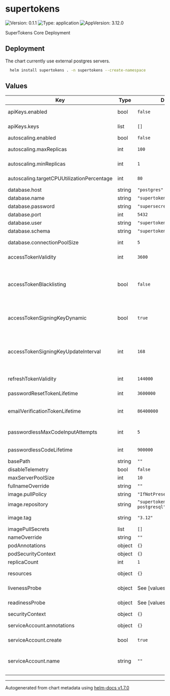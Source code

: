 # supertokens

![Version: 0.1.1](https://img.shields.io/badge/Version-0.1.1-informational?style=flat-square) ![Type: application](https://img.shields.io/badge/Type-application-informational?style=flat-square) ![AppVersion: 3.12.0](https://img.shields.io/badge/AppVersion-3.12.0-informational?style=flat-square)

SuperTokens Core Deployment

## Deployment

The chart currently use external postgres servers.


```bash
  helm install supertokens . -n supertokens --create-namespace
```



## Values

| Key | Type | Default | Description |
|-----|------|---------|-------------|
| apiKeys.enabled | bool | `false` | enable the use of API Keys with supertokens-core |
| apiKeys.keys | list | `[]` | list of API Keys to load and use with supertokens-core |
| autoscaling.enabled | bool | `false` | enable autoscaling of replicas |
| autoscaling.maxReplicas | int | `100` | maximum replica count when autoscaling |
| autoscaling.minReplicas | int | `1` | minimal replica count when autoscaling |
| autoscaling.targetCPUUtilizationPercentage | int | `80` | target CPU usage before autoscaling |
| database.host | string | `"postgres"` | database host address |
| database.name | string | `"supertokens"` | database name |
| database.password | string | `"supersecretpassword"` | database user password |
| database.port | int | `5432` | database port |
| database.user | string | `"supertokens"` | database username |
| database.schema | string | `"supertokens"` | database schema |
| database.connectionPoolSize | int | `5` | maximum postgres connection pool size |
| accessTokenValidity | int | `3600` | Time in seconds for how long an access token is valid for |
| accessTokenBlacklisting | bool | `false` | If true, allows for immediate revocation of any access token. Keep in mind that setting this to true will result in a db query for each API call that requires authentication. |
| accessTokenSigningKeyDynamic | bool | `true` | If this is set to true, the JWT (access token) signing key will change every fixed interval of time. |
| accessTokenSigningKeyUpdateInterval | int | `168` | Time in hours for how frequently the JWT (access token) signing key will change. This value only makes sense if "accessTokenSigningKeyDynamic" is true. |
| refreshTokenValidity | int | `144000` | Time in mins for how long a refresh token is valid for. |
| passwordResetTokenLifetime | int | `3600000` | Time in milli-seconds for how long a password reset token is valid for. |
| emailVerificationTokenLifetime | int | `86400000` | Time in milli-seconds for how long an email verification token is valid for. |
| passwordlessMaxCodeInputAttempts | int | `5` | The maximum number of code input attempts per login before the user needs to restart. |
| passwordlessCodeLifetime | int | `900000` | Time in milliseconds for how long a passwordless code is valid for. |
| basePath | string | `""` | base api path |
| disableTelemetry | bool | `false` | enable/disable telemetry |
| maxServerPoolSize | int | `10` | maximum java server pool size |
| fullnameOverride | string | `""` |  |
| image.pullPolicy | string | `"IfNotPresent"` |  |
| image.repository | string | `"supertokens/supertokens-postgresql"` | docker repository |
| image.tag | string | `"3.12"` | Overrides the image tag whose default is the chart appVersion. |
| imagePullSecrets | list | `[]` |  |
| nameOverride | string | `""` |  |
| podAnnotations | object | `{}` |  |
| podSecurityContext | object | `{}` |  |
| replicaCount | int | `1` |  |
| resources | object | `{}` | limit and requests for resources for supertokens-core container |
| livenessProbe | object | See [values.yaml] | Configure liveness [probe] for the supertokens-core container |
| readinessProbe | object | See [values.yaml] | Configure readiness [probe] for the supertokens-core container |
| securityContext | object | `{}` |  |
| serviceAccount.annotations | object | `{}` | Annotations to add to the service account |
| serviceAccount.create | bool | `true` | Specifies whether a service account should be created |
| serviceAccount.name | string | `""` | The name of the service account to use. If not set and create is true, a name is generated using the fullname template |

----------------------------------------------
Autogenerated from chart metadata using [helm-docs v1.7.0](https://github.com/norwoodj/helm-docs/releases/v1.7.0)

